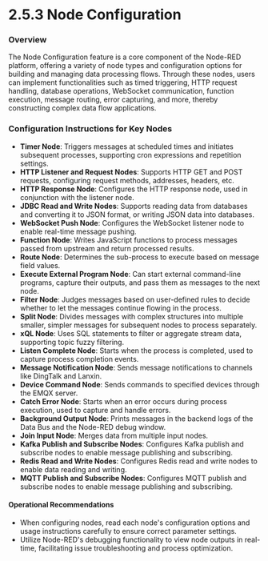 # 2.5.3 Node Configuration

### Overview

The Node Configuration feature is a core component of the Node-RED platform, offering a variety of node types and configuration options for building and managing data processing flows. Through these nodes, users can implement functionalities such as timed triggering, HTTP request handling, database operations, WebSocket communication, function execution, message routing, error capturing, and more, thereby constructing complex data flow applications.

### Configuration Instructions for Key Nodes

* **Timer Node**: Triggers messages at scheduled times and initiates subsequent processes, supporting cron expressions and repetition settings.
* **HTTP Listener and Request Nodes**: Supports HTTP GET and POST requests, configuring request methods, addresses, headers, etc.
* **HTTP Response Node**: Configures the HTTP response node, used in conjunction with the listener node.
* **JDBC Read and Write Nodes**: Supports reading data from databases and converting it to JSON format, or writing JSON data into databases.
* **WebSocket Push Node**: Configures the WebSocket listener node to enable real-time message pushing.
* **Function Node**: Writes JavaScript functions to process messages passed from upstream and return processed results.
* **Route Node**: Determines the sub-process to execute based on message field values.
* **Execute External Program Node**: Can start external command-line programs, capture their outputs, and pass them as messages to the next node.
* **Filter Node**: Judges messages based on user-defined rules to decide whether to let the messages continue flowing in the process.
* **Split Node**: Divides messages with complex structures into multiple smaller, simpler messages for subsequent nodes to process separately.
* **xQL Node**: Uses SQL statements to filter or aggregate stream data, supporting topic fuzzy filtering.
* **Listen Complete Node**: Starts when the process is completed, used to capture process completion events.
* **Message Notification Node**: Sends message notifications to channels like DingTalk and Lanxin.
* **Device Command Node**: Sends commands to specified devices through the EMQX server.
* **Catch Error Node**: Starts when an error occurs during process execution, used to capture and handle errors.
* **Background Output Node**: Prints messages in the backend logs of the Data Bus and the Node-RED debug window.
* **Join Input Node**: Merges data from multiple input nodes.
* **Kafka Publish and Subscribe Nodes**: Configures Kafka publish and subscribe nodes to enable message publishing and subscribing.
* **Redis Read and Write Nodes**: Configures Redis read and write nodes to enable data reading and writing.
* **MQTT Publish and Subscribe Nodes**: Configures MQTT publish and subscribe nodes to enable message publishing and subscribing.

#### Operational Recommendations

* When configuring nodes, read each node's configuration options and usage instructions carefully to ensure correct parameter settings.
* Utilize Node-RED's debugging functionality to view node outputs in real-time, facilitating issue troubleshooting and process optimization.
